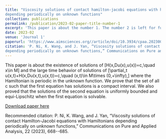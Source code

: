 ```yaml
---
title: "Viscosity solutions of contact hamilton-jacobi equations with hamiltonians
depending periodically on unknown functions"
collection: publications
permalink: /publication/2023-02-paper-title-number-1
excerpt: 'This paper is about the number 1. The number 2 is left for future work.'
date: 2023-02
venue: 'Journal 1'
paperurl: 'https://www.aimsciences.org//article/doi/10.3934/cpaa.2023005'
citation: 'P. Ni, K. Wang, and J. Yan, “Viscosity solutions of contact Hamilton-Jacobi equations with Hamiltonians
depending periodically on unknown functions,” Communications on Pure and Applied Analysis, 22 (2023), 668--685.'
---
```


This paper is about the existence of solutions of
\[H(x,Du(x),u(x))=c,\quad x\in M\]
and the large time behavior of solutions of
\[\partial_t u(x,t)+H(x,Du(x,t),u(x,t))=c,\quad (x,t)\in M\times (0,+\infty),\]
where the Hamiltonian is periodic in the unknown function. We prove that the set of all c such that the first equation has solutions is a compact interval. We also proved that the solutions of the second equation is uniformly bounded and equi-Lipschitz when the first equation is solvable.

[Download paper here](https://www.aimsciences.org//article/doi/10.3934/cpaa.2023005)

Recommended citation: P. Ni, K. Wang, and J. Yan, “Viscosity solutions of contact Hamilton-Jacobi equations with Hamiltonians
depending periodically on unknown functions,” Communications on Pure and Applied Analysis, 22 (2023), 668--685.

